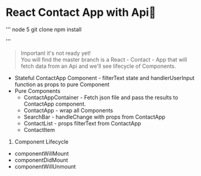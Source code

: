 # React Contact App with Api:japanese_goblin:
'''
node 5
git clone
npm install

'''

  >Important it's not ready  yet!  
You will find the master branch is a React - Contact - App that will fetch data from an Api and we'll see lifecycle of Components.

- Stateful ContactApp Component - filterText state and handlerUserInput function as props to pure Component
- Pure Components
  * ContactAppContainer - Fetch json file and pass the results to       ContactApp component.
  * ContactApp - wrap all Components
  * SearchBar - handleChange with props from ContactApp
  * ContactList - props filterText from ContactApp
  * ContactItem

1. Component Lifecycle
  * componentWillMount
  * componentDidMount
  * componentWillUnmount
